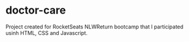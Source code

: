 # doctor-care

Project created for RocketSeats NLWReturn bootcamp that I participated usinh HTML, CSS and Javascript.
